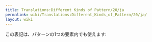 ```yaml
---
title: Translations:Different Kinds of Pattern/20/ja
permalink: wiki/Translations:Different_Kinds_of_Pattern/20/ja/
layout: wiki
---
```


この表記は、パターンの1つの要素内でも使えます:
